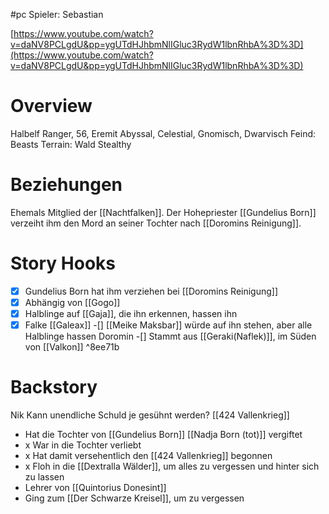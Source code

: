 #pc
Spieler: Sebastian

[https://www.youtube.com/watch?v=daNV8PCLgdU&pp=ygUTdHJhbmNlIGluc3RydW1lbnRhbA%3D%3D](https://www.youtube.com/watch?v=daNV8PCLgdU&pp=ygUTdHJhbmNlIGluc3RydW1lbnRhbA%3D%3D)
# Overview
Halbelf Ranger, 56, Eremit
Abyssal, Celestial, Gnomisch, Dwarvisch
Feind: Beasts Terrain: Wald
Stealthy
# Beziehungen
Ehemals Mitglied der [[Nachtfalken]].
Der Hohepriester [[Gundelius Born]] verzeiht ihm den Mord an seiner Tochter nach [[Doromins Reinigung]].
# Story Hooks
-[x] Gundelius Born hat ihm verziehen bei [[Doromins Reinigung]]
-[x] Abhängig von [[Gogo]]
-[x] Halblinge auf [[Gaja]], die ihn erkennen, hassen ihn
-[x] Falke [[Galeax]]
-[] [[Meike Maksbar]] würde auf ihn stehen, aber alle Halblinge hassen Doromin
-[] Stammt aus [[Geraki(Naflek)]], im Süden von [[Valkon]] ^8ee71b
# Backstory
Nik
Kann unendliche Schuld je gesühnt werden?
[[424 Vallenkrieg]]
- Hat die Tochter von [[Gundelius Born]] [[Nadja Born (tot)]] vergiftet
- x War in die Tochter verliebt
- x Hat damit versehentlich den [[424 Vallenkrieg]] begonnen
- x Floh in die [[Dextralla Wälder]], um alles zu vergessen und hinter sich zu lassen
- Lehrer von [[Quintorius Donesint]] 
- Ging zum [[Der Schwarze Kreisel]], um zu vergessen